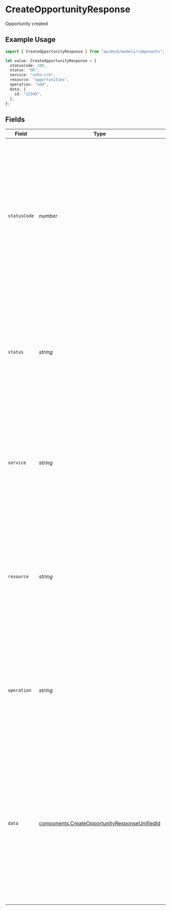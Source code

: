 # CreateOpportunityResponse

Opportunity created

## Example Usage

```typescript
import { CreateOpportunityResponse } from "apideck/models/components";

let value: CreateOpportunityResponse = {
  statusCode: 200,
  status: "OK",
  service: "zoho-crm",
  resource: "opportunities",
  operation: "add",
  data: {
    id: "12345",
  },
};
```

## Fields

| Field                                                                                                                                                                                                                                                                                                                                        | Type                                                                                                                                                                                                                                                                                                                                         | Required                                                                                                                                                                                                                                                                                                                                     | Description                                                                                                                                                                                                                                                                                                                                  | Example                                                                                                                                                                                                                                                                                                                                      |
| -------------------------------------------------------------------------------------------------------------------------------------------------------------------------------------------------------------------------------------------------------------------------------------------------------------------------------------------- | -------------------------------------------------------------------------------------------------------------------------------------------------------------------------------------------------------------------------------------------------------------------------------------------------------------------------------------------- | -------------------------------------------------------------------------------------------------------------------------------------------------------------------------------------------------------------------------------------------------------------------------------------------------------------------------------------------- | -------------------------------------------------------------------------------------------------------------------------------------------------------------------------------------------------------------------------------------------------------------------------------------------------------------------------------------------- | -------------------------------------------------------------------------------------------------------------------------------------------------------------------------------------------------------------------------------------------------------------------------------------------------------------------------------------------- |
| `statusCode`                                                                                                                                                                                                                                                                                                                                 | *number*                                                                                                                                                                                                                                                                                                                                     | :heavy_check_mark:                                                                                                                                                                                                                                                                                                                           | The HTTP response status code indicating the result of the POST request to create a new opportunity. A successful creation will return a 201 status code, confirming that the opportunity has been added to the CRM system. This integer value is crucial for error handling and confirming successful operations.                           | 200                                                                                                                                                                                                                                                                                                                                          |
| `status`                                                                                                                                                                                                                                                                                                                                     | *string*                                                                                                                                                                                                                                                                                                                                     | :heavy_check_mark:                                                                                                                                                                                                                                                                                                                           | A textual representation of the HTTP response status, such as 'Created' for a successful POST operation. This string provides a human-readable confirmation of the operation's outcome, complementing the status code.                                                                                                                       | OK                                                                                                                                                                                                                                                                                                                                           |
| `service`                                                                                                                                                                                                                                                                                                                                    | *string*                                                                                                                                                                                                                                                                                                                                     | :heavy_check_mark:                                                                                                                                                                                                                                                                                                                           | The Apideck ID of the service provider that processed the request. This string identifies which service within the Apideck ecosystem handled the opportunity creation, useful for tracking and auditing purposes.                                                                                                                            | zoho-crm                                                                                                                                                                                                                                                                                                                                     |
| `resource`                                                                                                                                                                                                                                                                                                                                   | *string*                                                                                                                                                                                                                                                                                                                                     | :heavy_check_mark:                                                                                                                                                                                                                                                                                                                           | The name of the Unified API resource involved in the operation, typically 'opportunities' for this endpoint. This string helps developers understand which resource was affected by the POST request, aligning with the CRM's data structure.                                                                                                | opportunities                                                                                                                                                                                                                                                                                                                                |
| `operation`                                                                                                                                                                                                                                                                                                                                  | *string*                                                                                                                                                                                                                                                                                                                                     | :heavy_check_mark:                                                                                                                                                                                                                                                                                                                           | The specific operation performed, such as 'create' for this POST request. This string clarifies the action taken on the resource, ensuring developers can easily identify the type of operation executed.                                                                                                                                    | add                                                                                                                                                                                                                                                                                                                                          |
| `data`                                                                                                                                                                                                                                                                                                                                       | [components.CreateOpportunityResponseUnifiedId](../../models/components/createopportunityresponseunifiedid.md)                                                                                                                                                                                                                               | :heavy_check_mark:                                                                                                                                                                                                                                                                                                                           | This object contains the details of the newly created opportunity within the CRM system. It serves as a container for all relevant information about the opportunity, including its unique identifier. The structure of this object is designed to encapsulate all necessary data for confirming the successful creation of the opportunity. |                                                                                                                                                                                                                                                                                                                                              |